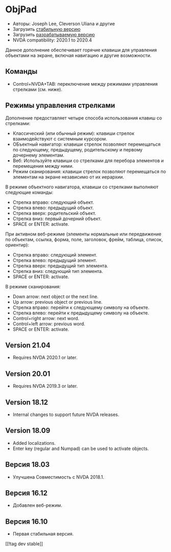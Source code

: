 # ObjPad #

* Авторы: Joseph Lee, Cleverson Uliana и другие
* Загрузить [стабильную версию][1]
* Загрузить [разрабатываемую версию][2]
* NVDA compatibility: 2020.1 to 2020.4

Данное дополнение обеспечивает горячие клавиши для управления объектами на
экране, включая навигацию и другие возможности.

## Команды

* Control+NVDA+TAB: переключение между режимами управления стрелками
  (см. ниже).

## Режимы управления стрелками

Дополнение предоставляет четыре способа использования клавиш со стрелками:

* Классический (или обычный режим): клавиши стрелок взаимодействуют с
  системным курсором.
* ОБъектный навигатор: клавиши стрелок позволяют перемещаться по следующему,
  предыдущему, родительскому и первому дочернему элементам.
* Веб: Используйте клавиши со стрелками для перебора элементов и перемещения
  между ними.
* Режим сканирования: клавиши стрелок позволяют перемещаться по элементам на
  экране независимо от их иерархии.

В режиме объектного навигатора, клавиши со стрелками выполняют следующие
команды:

* Стрелка вправо: следующий объект.
* Стрелка влево: предыдущий объект.
* Стрелка вверх: родительский объект.
* Стрелка вниз: первый дочерний объект.
* SPACE or ENTER: activate.

При активном веб-режиме (элементы нормальные или передвижение по объектам,
ссылка, форма, поле, заголовок, фрейм, таблица, список, ориентир):

* Стрелка вправо: следующий элемент.
* Стрелка влево: предыдущий элемент.
* Стрелка вверх: предыдущий тип элемента.
* Стрелка вниз: следующий тип элемента.
* SPACE or ENTER: activate.

В режиме сканирования:

* Down arrow: next object or the next line.
* Up arrow: previous object or previous line.
* Стрелка вправо: перейти к следующему символу на объекте.
* Стрелка влево: перейти к предыдущему символу на объекте.
* Control+right arrow: next word.
* Control+left arrow: previous word.
* SPACE or ENTER: activate.

## Version 21.04

* Requires NVDA 2020.1 or later.

## Version 20.01

* Requires NVDA 2019.3 or later.

## Version 18.12

* Internal changes to support future NVDA releases.

## Version 18.09

* Added localizations.
* Enter key (regular and Numpad) can be used to activate objects.

## Версия 18.03

* Улучшена Совместимость с NVDA 2018.1.

## Версия 16.12

* Добавлен веб-режим.

## Версия 16.10

* Первая стабильная версия.

[[!tag dev stable]]

[1]: https://addons.nvda-project.org/files/get.php?file=objPad

[2]: https://addons.nvda-project.org/files/get.php?file=objPad-dev
